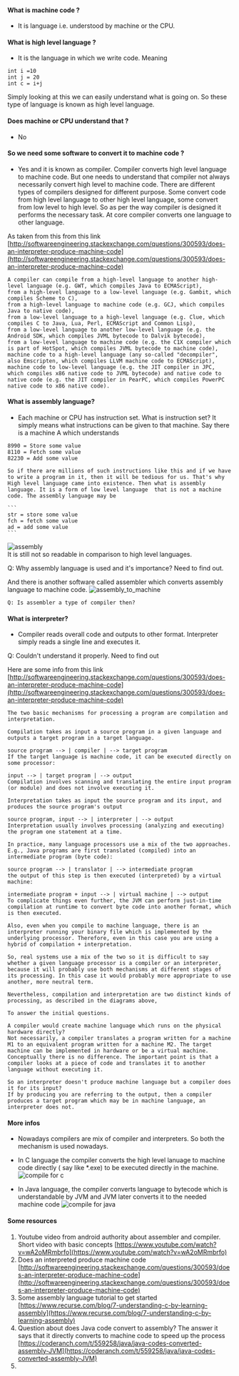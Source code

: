 #### What is machine code ?
* It is language i.e. understood by machine or the CPU.

#### What is high level language ?
* It is the language in which we write code. Meaning 

```
int i =10
int j = 20
int c = i+j
```
Simply looking at this we can easily understand what is going on. So these type of language is known as high level language.

#### Does machine or CPU understand that ?
* No

#### So we need some software to convert it to machine code ?
* Yes and it is known as compiler. Compiler converts high level language to machine code. But one needs to understand that compiler not always necessarily convert high level to machine code. There are different types of compilers designed for different purpose. Some convert code from high level language to other high level language, some convert from low level to high level. So as per the way compiler is designed it performs the necessary task. At core compiler converts one language to other language.

As taken from this from this link [http://softwareengineering.stackexchange.com/questions/300593/does-an-interpreter-produce-machine-code](http://softwareengineering.stackexchange.com/questions/300593/does-an-interpreter-produce-machine-code)

```
A compiler can compile from a high-level language to another high-level language (e.g. GWT, which compiles Java to ECMAScript), 
from a high-level language to a low-level language (e.g. Gambit, which compiles Scheme to C), 
from a high-level language to machine code (e.g. GCJ, which compiles Java to native code),
from a low-level language to a high-level language (e.g. Clue, which compiles C to Java, Lua, Perl, ECMAScript and Common Lisp), 
from a low-level language to another low-level language (e.g. the Android SDK, which compiles JVML bytecode to Dalvik bytecode), 
from a low-level language to machine code (e.g. the C1X compiler which is part of HotSpot, which compiles JVML bytecode to machine code), machine code to a high-level language (any so-called "decompiler", 
also Emscripten, which compiles LLVM machine code to ECMAScript), machine code to low-level language (e.g. the JIT compiler in JPC, which compiles x86 native code to JVML bytecode) and native code to native code (e.g. the JIT compiler in PearPC, which compiles PowerPC native code to x86 native code).
```

#### What is assembly language?
 * Each machine or CPU has instruction set. What is instruction set? It simply means what instructions can be given to that machine. Say there is a machine A which understands 

 ```
 8990 = Store some value
 8110 = Fetch some value
 82230 = Add some value
 ```
    So if there are millions of such instructions like this and if we have to write a program in it, then it will be tedious for us. That's why High level language came into existence. Then what is assembly language. It is a form of low level language  that is not a machine code. The assembly language may be
    
    ```
    str = store some value
    fch = fetch some value
    ad = add some value
    ```
     
![assembly](https://github.com/laaptu/dissecting_java/blob/master/notes/pics/jvm/assembly.png)  
   It is still not so readable in comparison to high level languages.
   
  Q: Why assembly language is used and it's importance? Need to find out.
  
   And there is another software called assembler which converts assembly language to machine code.
![assembly_to_machine](https://github.com/laaptu/dissecting_java/blob/master/notes/pics/jvm/assembly_to_machine_code.png)
   
    Q: Is assembler a type of compiler then? 
   
#### What is interpreter?
* Compiler reads overall code and outputs to other format. Interpreter simply reads a single line and executes it. 

Q: Couldn't understand it properly. Need to find out 

Here are some info from this link [http://softwareengineering.stackexchange.com/questions/300593/does-an-interpreter-produce-machine-code](http://softwareengineering.stackexchange.com/questions/300593/does-an-interpreter-produce-machine-code)

```
The two basic mechanisms for processing a program are compilation and interpretation.

Compilation takes as input a source program in a given language and outputs a target program in a target language.

source program --> | compiler | --> target program
If the target language is machine code, it can be executed directly on some processor:

input --> | target program | --> output
Compilation involves scanning and translating the entire input program (or module) and does not involve executing it.

Interpretation takes as input the source program and its input, and produces the source program's output

source program, input --> | interpreter | --> output
Interpretation usually involves processing (analyzing and executing) the program one statement at a time.

In practice, many language processors use a mix of the two approaches. E.g., Java programs are first translated (compiled) into an intermediate program (byte code):

source program --> | translator | --> intermediate program
the output of this step is then executed (interpreted) by a virtual machine:

intermediate program + input --> | virtual machine | --> output
To complicate things even further, the JVM can perform just-in-time compilation at runtime to convert byte code into another format, which is then executed.

Also, even when you compile to machine language, there is an interpreter running your binary file which is implemented by the underlying processor. Therefore, even in this case you are using a hybrid of compilation + interpretation.

So, real systems use a mix of the two so it is difficult to say whether a given language processor is a compiler or an interpreter, because it will probably use both mechanisms at different stages of its processing. In this case it would probably more appropriate to use another, more neutral term.

Nevertheless, compilation and interpretation are two distinct kinds of processing, as described in the diagrams above,

To answer the initial questions.

A compiler would create machine language which runs on the physical hardware directly?
Not necessarily, a compiler translates a program written for a machine M1 to an equivalent program written for a machine M2. The target machine can be implemented in hardware or be a virtual machine. Conceptually there is no difference. The important point is that a compiler looks at a piece of code and translates it to another language without executing it.

So an interpreter doesn't produce machine language but a compiler does it for its input?
If by producing you are referring to the output, then a compiler produces a target program which may be in machine language, an interpreter does not.
```

#### More infos

* Nowadays compilers are mix of compiler and interpreters. So both the mechanism is used nowadays.
* In C language the compiler converts the high level lanuage to machine code directly ( say like *.exe) to be executed directly in the machine.
   ![compile for c ](https://github.com/laaptu/dissecting_java/blob/master/notes/pics/jvm/compile_for_c.png)

* In Java language, the compiler converts language to bytecode which is understandable by JVM and JVM later converts it to the needed machine code
   ![compile for java](https://github.com/laaptu/dissecting_java/blob/master/notes/pics/jvm/compile_for_java.png)

#### Some resources

1. Youtube video from android authority about assembler and compiler. Short video with basic concepts [https://www.youtube.com/watch?v=wA2oMRmbrfo](https://www.youtube.com/watch?v=wA2oMRmbrfo)
2. Does an interpreted produce machine code [http://softwareengineering.stackexchange.com/questions/300593/does-an-interpreter-produce-machine-code](http://softwareengineering.stackexchange.com/questions/300593/does-an-interpreter-produce-machine-code)
3. Some assembly language tutorial to get started [https://www.recurse.com/blog/7-understanding-c-by-learning-assembly](https://www.recurse.com/blog/7-understanding-c-by-learning-assembly)
4. Question about does Java code convert to assembly? The answer it says that it directly converts to machine code to speed up the process [https://coderanch.com/t/559258/java/java-codes-converted-assembly-JVM](https://coderanch.com/t/559258/java/java-codes-converted-assembly-JVM)
5. 
   

